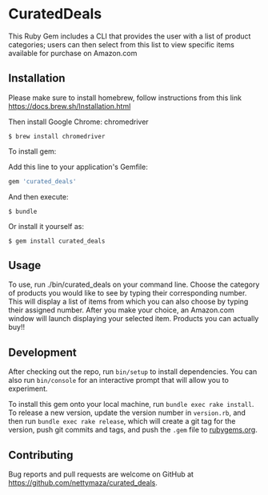 # CuratedDeals
This Ruby Gem includes a CLI that provides the user with a list of product categories; users can then select from this list to view specific items available for purchase on Amazon.com

## Installation
Please make sure to install homebrew, follow instructions from this link https://docs.brew.sh/Installation.html

Then install Google Chrome: chromedriver

    $ brew install chromedriver

To install gem:

Add this line to your application's Gemfile:

```ruby
gem 'curated_deals'
```
And then execute:

    $ bundle

Or install it yourself as:

    $ gem install curated_deals

## Usage

To use, run ./bin/curated_deals on your command line. Choose the category of products you would like to see by typing their corresponding number. This will display a list of items from which you can also choose by typing their assigned number. After you make your choice, an Amazon.com window will launch displaying your selected item. Products you can actually buy!!

## Development

After checking out the repo, run `bin/setup` to install dependencies. You can also run `bin/console` for an interactive prompt that will allow you to experiment.

To install this gem onto your local machine, run `bundle exec rake install`. To release a new version, update the version number in `version.rb`, and then run `bundle exec rake release`, which will create a git tag for the version, push git commits and tags, and push the `.gem` file to [rubygems.org](https://rubygems.org).

## Contributing

Bug reports and pull requests are welcome on GitHub at https://github.com/nettymaza/curated_deals. 
